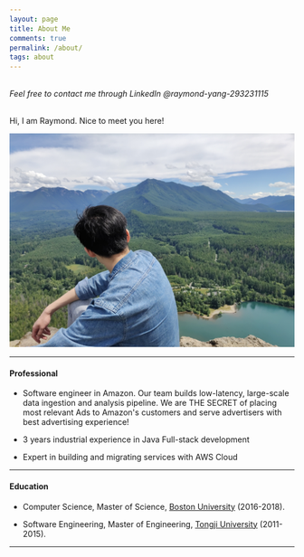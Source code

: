 ```yaml
---
layout: page
title: About Me
comments: true
permalink: /about/
tags: about
---
```


<br>
<i>
Feel free to contact me through LinkedIn @raymond-yang-293231115
</i>
<br>
<br>


Hi, I am Raymond. Nice to meet you here!

![image][1]

<hr>
<h4> Professional </h4>

* Software engineer in Amazon. Our team builds low-latency, large-scale data ingestion and analysis pipeline. We are THE SECRET of placing most relevant Ads to Amazon's customers and serve advertisers with best advertising experience!

* 3 years industrial experience in Java Full-stack development

* Expert in building and migrating services with AWS Cloud

<hr>
<h4>Education</h4>

* Computer Science, Master of Science, [Boston University][4] (2016-2018).

* Software Engineering, Master of Engineering, [Tongji University][5] (2011-2015).

<hr>

[1]: /assets/about_me_page.jpg
[2]: http://www.cnblogs.com/Raymond-Yang/
[3]: http://www.liriansu.com/
[4]: https://www.bu.edu/cs/
[5]: http://sse.tongji.edu.cn/En/Default
[6]: https://github.com/ray-young
[7]: http://www.qad.com/about
[8]: https://www.sap.com/about.html
[9]: none
[10]: https://aws.amazon.com/pinpoint/
[11]: https://en.wikipedia.org/wiki/Amazon_(company)
[12]: https://www.linkedin.com/in/raymond-yang-293231115/
